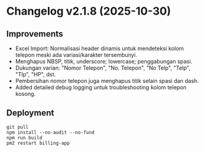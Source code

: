 # Changelog v2.1.8 (2025-10-30)

## Improvements
- Excel Import: Normalisasi header dinamis untuk mendeteksi kolom telepon meski ada variasi/karakter tersembunyi.
- Menghapus NBSP, titik, underscore; lowercase; penggabungan spasi.
- Dukungan varian: "Nomor Telepon", "No. Telepon", "No Telp", "Telp", "Tlp", "HP", dst.
- Pembersihan nomor telepon juga menghapus titik selain spasi dan dash.
- Added detailed debug logging untuk troubleshooting kolom telepon kosong.

## Deployment
```
git pull
npm install --no-audit --no-fund
npm run build
pm2 restart billing-app
```


